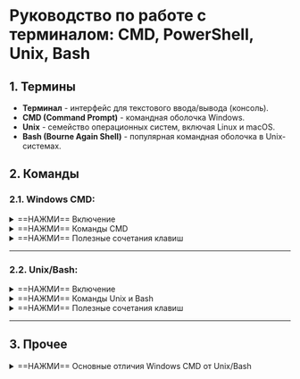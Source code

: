 # Руководство по работе с терминалом: CMD, PowerShell, Unix, Bash

## 1. Термины

- **Терминал** - интерфейс для текстового ввода/вывода (консоль).
- **CMD (Command Prompt)** - командная оболочка Windows.
- **Unix** - семейство операционных систем, включая Linux и macOS.
- **Bash (Bourne Again Shell)** - популярная командная оболочка в Unix-системах.

## 2. Команды

### 2.1. Windows CMD:
<details><summary>==НАЖМИ== Включение</summary><p>

#### Основные способы запуска:
1. **Горячие клавиши**:
   - <kbd>Win</kbd>+<kbd>R</kbd> → ввести `cmd` → нажать <kbd>Enter</kbd>
   - <kbd>Win</kbd>+<kbd>X</kbd> → Выбрать "Командная строка" или "Windows Terminal"
   - В поиске (<kbd>ctrl</kbd>+<kbd>q</kbd>) введите `cmd` или `командная строка` → нажать <kbd>Enter</kbd>
2. **Через меню Пуск**:
   - Наберите "cmd" или "Командная строка" в поиске
   - В проводнике: Shift+ПКМ → "Открыть окно команд"
3. **PowerShell**:
   - В поиске (<kbd>ctrl</kbd>+<kbd>q</kbd>) введите `powershell` → нажать <kbd>Enter</kbd>

#### Альтернативы:
- PowerShell (более мощная оболочка)
- Git Bash (эмуляция Unix-окружения)
- WSL (подсистема Linux для Windows)
</p></details>

<details><summary>==НАЖМИ== Команды CMD</summary><p>

1. Навигация
```cmd
dir                # список файлов и папок
    /A            # показать скрытые/системные файлы
    /O            # сортировка (N-по имени, S-по размеру)
    /T:W          # сортировка по времени изменения
cd путь           # смена директории
    ..           # на уровень выше
chdir             # показать текущий путь (аналог pwd)
pushd путь        # сохранить текущий путь и перейти
popd             # вернуться к сохраненному пути
tree             # показать дерево каталогов
```

2. Работа с файлами и папками
```cmd
mkdir имя_папки    # создать директорию
rmdir /S имя_папки # удалить папку и содержимое
del файл          # удалить файл
    /F           # принудительное удаление
    /Q           # без подтверждения
copy откуда куда  # копирование файлов
xcopy от куда куда /E # копирование папок
move от куда куда # перемещение/переименование
ren старое новое  # переименование
type файл         # просмотр содержимого (аналог cat)
```

3. Поиск
```cmd
find "текст" файл  # поиск текста в файле
findstr "шаблон" файлы # расширенный поиск
    /I            # без учета регистра
    /S            # рекурсивный поиск
where имя_файла   # поиск файла в PATH
```

4. Системная информация
```cmd
systeminfo        # подробная информация о системе
hostname         # имя компьютера
ver              # версия Windows
tasklist         # список процессов
    /M           # показать DLL модули
taskkill /PID номер /F # завершить процесс
ipconfig        # сетевые настройки
    /all        # полная информация
netstat -ano    # сетевые соединения
```

5. Работа с сетью
```cmd
ping хост        # проверка соединения
tracert хост     # трассировка маршрута
nslookup домен   # DNS-запросы
ftp             # FTP-клиент
telnet          # Telnet-клиент
```

6. Управление
```cmd
taskmgr         # диспетчер задач
msconfig        # конфигурация системы
diskpart        # управление дисками
chkdsk          # проверка диска
sfc /scannow    # проверка системных файлов
```

7. Перенаправления
```cmd
команда > файл    # вывод в файл
команда >> файл   # дописать в файл
команда1 | команда2 # передача вывода
more             # постраничный вывод
```

8. Пакетные файлы
```cmd
@echo off       # отключить вывод команд
set переменная=значение # установка переменной
echo %переменная% # вывод переменной
if условие команда # условное выполнение
for %%i in (*.txt) do echo %%i # циклы
goto метка      # переход к метке
:метка          # объявление метки
```

9. Полезные команды
```cmd
cls             # очистить экран
color           # изменить цвет текста/фона
date /T         # текущая дата
time /T         # текущее время
title           # изменить заголовок окна
whoami          # текущий пользователь
```

10. Работа с реестром
```cmd
reg query       # запрос значения
reg add         # добавить значение
reg delete      # удалить значение
reg export      # экспорт ветки
reg import      # импорт ветки
```
</p></details>

<details><summary>==НАЖМИ== Полезные сочетания клавиш</summary><p>

1. Основные:
- <kbd>F3</kbd> - повторить предыдущую команду
- <kbd>F7</kbd> - история команд (выбор стрелками)
- <kbd>F9</kbd> - выполнить команду по номеру из истории
- <kbd>Ctrl</kbd>+<kbd>C</kbd> - прервать команду
- <kbd>Ctrl</kbd>+<kbd>V</kbd> - вставить (в новых версиях Windows 10+)

2. Навигация:
- <kbd>Home</kbd>/<kbd>End</kbd> - в начало/конец строки
- <kbd>Ctrl</kbd>+<kbd>←</kbd>/<kbd>→</kbd> - перемещение по словам
- <kbd>Esc</kbd> - очистить строку

3. В Windows Terminal:
- <kbd>Ctrl</kbd>+<kbd>Shift</kbd>+<kbd>T</kbd> - новая вкладка
- <kbd>Ctrl</kbd>+<kbd>Shift</kbd>+<kbd>W</kbd> - закрыть вкладку
- <kbd>Alt</kbd>+<kbd>Enter</kbd> - полноэкранный режим
</p></details>

---

### 2.2. Unix/Bash:
<details><summary>==НАЖМИ== Включение</summary><p>

#### Linux:
<!-- Ctrl + Alt + T -->
1. **Горячие клавиши** (работает в большинстве дистрибутивов):
   - Нажми <kbd>**Ctrl**</kbd>**+**<kbd>**Alt**</kbd>**+**<kbd>**T**</kbd>
   - <kbd>Ctrl</kbd>+<kbd>Shift</kbd>+<kbd>T</kbd> - новая вкладка в существующем терминале
2. **Через меню приложений**:
   - Открой меню программ → ищи "Terminal", "Konsole" или "XTerm"
   - Или наберите "terminal" в поиске системы
3. **Через TTY** (полноценная консоль без GUI):
   - Нажми <kbd>Ctrl</kbd>+<kbd>Alt</kbd>+<kbd>F1-F6</kbd> (для переключения между виртуальными консолями)
   - Вернуться в графический режим: <kbd>Ctrl</kbd>+<kbd>Alt</kbd>+<kbd>F7</kbd>

#### macOS:
1. **Способ 1**:
   - Открой Finder → "Программы" → "Утилиты" → "Терминал"
2. **Способ 2**:
   - Нажми <kbd>Cmd</kbd>+<kbd>Пробел</kbd> → введи "Terminal" → <kbd>Enter</kbd>
3. **Альтернативы**:
   - iTerm2 (более функциональный сторонний терминал)

#### Windows (WSL/Linux-подсистема):
1. Установи WSL (в PowerShell от админа):
```powershell
wsl --install
wsl --list --online    # показать доступные дистрибутивы
wsl --set-default-version 2  # использовать WSL 2
```
</p></details>

<details><summary>==НАЖМИ== Команды Unix и Bash</summary><p>

1. Навигация
```bash
ls <опции> <путь>                     # список файлов
  -l                                  # подробный формат (права, размер, владелец)
  -a                                  # показать скрытые файлы (включая .файлы)
  -h                                  # человеко-читаемые размеры (вместе с -l)
  -t                                  # сортировка по времени изменения
cd <путь>                             # смена директории
  ~                                   # домашняя директория
  -                                   # предыдущая директория
  ..                                  # на уровень выше
pwd                                   # показать текущий путь
```

2. Директории
```bash
mkdir <опции> <имя>                   # создать директорию
    -p                                # создать родительские директории при необходимости
    -v                                # выводить информацию о создании
rmdir <имя>                           # удалить ПУСТУЮ директорию
rm -r <имя>                           # рекурсивное удаление (файлов и папок)
    -f                                # принудительное удаление без подтверждения
    -i                                # интерактивное подтверждение для каждого файла
cp <опции> <откуда> <куда>            # копирование
    -r                                # рекурсивное копирование директорий
    -v                                # вывод информации о копировании
    -n                                # не перезаписывать существующие файлы
mv <опции> <откуда> <куда>            # перемещение/переименование
    -i                                # запрос подтверждения перед перезаписью
    -v                                # вывод информации о действии
    mv *.txt /target                  # переместить все txt-файлы
```

3. Файлы
```bash
touch <файлы>                         # создать/обновить timestamp
    -a                                # изменить только время доступа
    -m                                # изменить только время модификации
cat <опции> <файлы>                   # объединение и вывод
    -n                    # нумеровать строки
    -s  # сжимать множественные пустые строки
less <файл>              # просмотр с прокруткой
    /текст  # поиск вперёд
    ?текст  # поиск назад
    q       # выход
head <опции> <файл>      # начало файла
    -n N  # показать N строк (по умолчанию 10)
    -c N  # показать N байт
tail <опции> <файл>      # конец файла
    -f   # следить за изменениями в реальном времени
    -n N # показать N последних строк
    
ТЕКСТ:
sort файл            # сортировка строк
uniq файл            # удалить дубликаты (требует предварительной сортировки)
wc файл              # статистика (строки/слова/байты)
    -l              # только строки
    -w              # только слова
    -c              # только байты
```

4. Поиск
```bash
find <путь <критерии> <действия>
    -name "шаблон"  # поиск по имени
    -type f/d       # файлы/директории
    -size +10M      # размер >10MB
    -exec команда {} \; # выполнить команду для найденного
grep <опции> <шаблон> <файлы>
    -i  # игнорировать регистр
    -v  # инвертировать совпадения
    -c  # подсчитать количество совпадений
    -E  # расширенные регулярные выражения
locate <шаблон>        # быстрый поиск по базе
    -i    # игнорировать регистр
    --regexp # использовать regex
```

5. Права
```bash
chmod <опции> <режим> <файлы>
    ugoa  # user/group/others/all
    +-=   # добавить/удалить/установить
    -R    # рекурсивно
    Пример: chmod 24 script.sh
chown <опции> user[:group] <файлы>
    -R  # рекурсивно
    -v  # вывод информации
sudo <команда>         # выполнение от root
    -i  # интерактивный shell
    -u user # выполнить от имени указанного пользователя
    su              # все дальнейшие команды через sudo
whoami               # текущий пользователь
id                   # информация о пользователе и группах
last                 # история входа пользователей
passwd               # изменить пароль
Прочее:
tempfile=$(mktemp /tmp/example.XXXXXX)  # Безопасное создание временных файлов
read -s -p "Password: " passwd  # Чтение паролей
history -c && history -w  # Очистка истории
```

6. Процессы
```bash
ps aux | grep процесс   # поиск процесса
kill -9 PID             # принудительное завершение
pkill имя_процесса      # завершение по имени
команда &               # запуск в фоне
jobs                # список фоновых задач
    -l              # с PID
fg %N               # вернуть процесс на передний план
bg %N               # продолжить в фоне
nohup команда &     # запустить устойчивый к разрыву процесс
disown              # отвязать процесс от сессии

СКРИПТЫ:
#!/bin/bash          # шебанг для bash-скриптов
chmod +x script.sh   # сделать файл исполняемым
./script.sh          # запустить скрипт
```

7. Выход
```bash
exit               # завершить сессию
Ctrl+D             # EOF (аналог exit)
Ctrl+C             # прервать текущую команду
Ctrl+Z             # приостановить процесс
```

8. Архивация
```bash
tar -czvf archive.tar.gz директория  # создать архив
tar -xzvf archive.tar.gz            # распаковать
zip -r archive.zip директория       # создать zip
unzip archive.zip                   # распаковать zip
```

9. Сеть
```bash
ping хост
ssh пользователь@хост
scp файл пользователь@хост:путь
wget URL
curl URL

Утилиты:
ifconfig/ip a        # сетевые интерфейсы
netstat -tulnp       # открытые порты
traceroute хост      # трассировка маршрута
dig домен            # DNS-запросы
```

10. ОСОБЕННОСТИ РАБОТЫ С КОМАНДАМИ:
```bash
Перенаправления:
command > file.txt    # записать вывод в файл
command >> file.txt   # дописать в конец файла
command < file.txt    # читать ввод из файла
command1 | command2   # передать вывод command1 в command2

Цепочки:
команда1 & команда2     # выполнить две команды друг за другом
команда1 && команда2   # выполнить команду2 только если команда1 успешна
команда1 || команда2   # выполнить команду2 только если команда1 неуспешна
команда1 && команда2 || командаd3        # если команда1 успешна → команда2, иначе → команда3

Подстановки:
!$                  # последний аргумент предыдущей команды
!^                  # первый аргумент предыдущей команды
!:2                 # второй аргумент предыдущей команды

# Процессная подстановка
diff <(cmd1) <(cmd2)        # сравнение выводов двух команд
# Массивы и циклы
for file in *.txt; do echo "$file"; done
while read line; do echo "$line"; done < file.txt
# Арифметические операции
echo $((5 + 3))             # вычисления в shell
((count++))                 # инкремент переменной
# Работа с переменными
${var:-default}             # использовать значение или default
${var%.txt}                 # удалить суффикс .txt
${var#prefix}               # удалить prefix
# Регулярные выражения
[[ $string =~ ^[0-9]+$ ]]   # проверка на число
```

11. Система
```bash
df -h              # место на дисках
du -sh директория  # размер директории
free -h            # использование памяти
top/htop           # мониторинг процессов

ДАТА И ВРЕМЯ:
date                 # текущая дата и время
cal                  # календарь
time команда         # замерить время выполнения

ДИСКИ:
lsblk                # информация о блочных устройствах
fdisk -l             # информация о разделах
mount                # список смонтированных файловых систем
df -Th               # место на дисках с типами FS

ЛОГИ:
journalctl -xe       # просмотр системных логов (systemd)
dmesg                # сообщения ядра
tail -f /var/log/syslog # мониторинг системного лога

МОНИТОРИНГ:
uptime               # время работы системы и нагрузка
vmstat 1             # статистика виртуальной памяти (каждую секунду)
iostat               # статистика ввода/вывода
lsof -i :8080        # найти процесс, использующий порт 8080

УПРАВЛЕНИЕ ПАКЕТАМИ:
# Для Debian/Ubuntu:
apt update           # обновить список пакетов
apt upgrade          # обновить установленные пакеты
apt install пакет    # установить пакет
# Для RHEL/CentOS:
yum install пакет
dnf install пакет    # в новых версиях
```

12. Окружение
```bash
env                # список переменных
echo $VAR          # значение переменной
export VAR=значение # установить переменную\

Переменные:
alias ll='ls -la'    # создать алиас
unalias ll           # удалить алиас
env | grep PATH      # найти переменные окружения
history | grep ssh   # поиск в истории команд
```
</p></details>

<details><summary>==НАЖМИ== Полезные сочетания клавиш</summary><p>

### Основные:
* <kbd>Tab</kbd> - автодополнение команд и путей (двойное нажатие показывает варианты)
* <kbd>Ctrl</kbd>+<kbd>C</kbd> - прервать текущую команду (SIGINT)
* <kbd>Ctrl</kbd>+<kbd>D</kbd> - завершить сессию (EOF - End Of File)
* <kbd>Ctrl</kbd>+<kbd>Z</kbd> - приостановить процесс (перевести в фон)

### Навигация:
* <kbd>Ctrl</kbd>+<kbd>A</kbd> - перейти в начало строки
* <kbd>Ctrl</kbd>+<kbd>E</kbd> - перейти в конец строки
* <kbd>Alt</kbd>+<kbd>B</kbd> - назад на одно слово
* <kbd>Alt</kbd>+<kbd>F</kbd> - вперед на одно слово
* <kbd>Ctrl</kbd>+<kbd>U</kbd> - удалить от курсора до начала строки
* <kbd>Ctrl</kbd>+<kbd>K</kbd> - удалить от курсора до конца строки
ПРОЧЕЕ:
* <kbd>Ctrl</kbd>+<kbd>XX</kbd> - переключение между началом строки и текущей позицией
* <kbd>Alt</kbd>+<kbd>T</kbd> - поменять местами текущее и предыдущее слово
* <kbd>Ctrl</kbd>+<kbd>Y</kbd> - вставить последний удаленный текст
* <kbd>Alt</kbd>+<kbd>#</kbd> - закомментировать текущую строку
* <kbd>Ctrl</kbd>+<kbd>X</kbd>+<kbd>E</kbd> - открыть команду в редакторе ($EDITOR)

### История команд:
* <kbd>↑</kbd>/<kbd>↓</kbd> - навигация по истории
* <kbd>Ctrl</kbd>+<kbd>R</kbd> - обратный поиск по истории
* <kbd>Ctrl</kbd>+<kbd>G</kbd> - отменить поиск по истории
* <kbd>!!</kbd> - повторить последнюю команду
* <kbd>!команда</kbd> - выполнить последнюю команду, начинающуюся на "команда"

### Управление процессами:
* <kbd>Ctrl</kbd>+<kbd>L</kbd> - очистить экран (аналог команды `clear`)
* <kbd>Ctrl</kbd>+<kbd>S</kbd> - приостановить вывод
* <kbd>Ctrl</kbd>+<kbd>Q</kbd> - возобновить вывод
* <kbd>Ctrl</kbd>+<kbd>W</kbd> - удалить слово перед курсором
* <kbd>Alt</kbd>+<kbd>.</kbd> - вставить последний аргумент предыдущей команды
</p></details>

---

## 3. Прочее
<details><summary>==НАЖМИ== Основные отличия Windows CMD от Unix/Bash</summary><p>

* Основные отличия Windows CMD от Unix/Bash:
  * Используются разные команды (dir вместо ls, copy вместо cp)
  * Нет чувствительности к регистру в командах
  * Другие параметры команд (через / вместо -)
  * Меньше возможностей для скриптинга
  * Отсутствуют многие Unix-утилиты (grep, find, awk и др.)
  * Перенаправления работают похоже, но с ограничениями

* Для более Unix-подобного опыта в Windows рекомендуется использовать:
  * Windows Subsystem for Linux (WSL)
  * Git Bash
  * Cygwin
  * PowerShell (имеет больше возможностей чем CMD)
</p></details>

